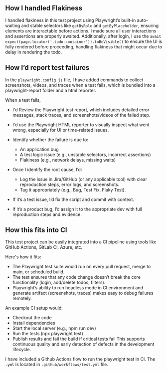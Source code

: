 ## How I handled Flakiness
I handled flakiness in this test project using Playwright’s built-in auto-waiting and stable selectors like `getByRole` and `getByPlaceholder`, ensuring elements are interactable before actions. 
I made sure all user interactions and assertions are properly awaited. 
Additionally, after login, I use the `await expect(page.locator('.todo-container')).toBeVisible()` to ensure the UI is fully rendered before proceeding, handling flakiness that might occur due to delay in rendering the todo.

## How I’d report test failures
In the `playwright.config.js` file, I have added commands to collect screenshots, videos, and traces when a test fails, which is bundled into a playwright-report folder and a html reporter.

When a test fails, 
- I'd Review the Playwright test report, which includes detailed error messages, stack traces, and screenshots/videos of the failed step.
- I'd use the Playwright HTML reporter to visually inspect what went wrong, especially for UI or time-related issues.
- Identify whether the failure is due to:
    - An application bug 
    - A test logic issue (e.g., unstable selectors, incorrect assertions)
    - Flakiness (e.g., network delays, missing waits)

- Once I identify the root cause, I’d:
    - Log the issue in Jira/GitHub (or any applicable tool) with clear reproduction steps, error logs, and screenshots.
    - Tag it appropriately (e.g., Bug, Test Fix, Flaky Test).

- If it’s a test issue, I’d fix the script and commit with context.
- If it’s a product bug, I’d assign it to the appropriate dev with full reproduction steps and evidence.

## How this fits into CI
This test project can be easily integrated into a CI pipeline using tools like GitHub Actions, GitLab CI, Azure, etc.

Here's how it fits:
- The Playwright test suite would run on every pull request, merge to main, or scheduled build.
- The test ensures that any code change doesn’t break the core functionality (login, add/delete todos, filters).
- Playwright’s ability to run headless mode in CI environment and generate artifact (screenshots, traces) makes easy to debug failures remotely.

An example CI setup would:
- Checkout the code
- Install dependencies
- Start the local server (e.g., npm run dev)
- Run the tests (npx playwright test)
- Publish results and fail the build if critical tests fail
This supports continuous quality and early detection of defects in the development lifecycle.

I have included a Github Actions flow to run the playwright test in CI. The `.yml` is located in `.github/workflows/test.yml` file.


